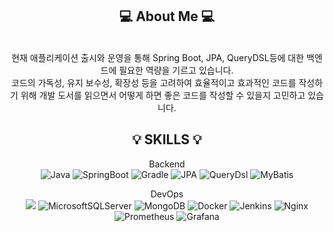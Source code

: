 <div align="center">
  
💻 About Me 💻
---
<br/>
현재 애플리케이션 출시와 운영을 통해 Spring Boot, JPA, QueryDSL등에 대한 백엔드에 필요한 역량을 기르고 있습니다.
<br/>
코드의 가독성, 유지 보수성, 확장성 등을 고려하여 효율적이고 효과적인 코드를 작성하기 위해 개발 도서를 읽으면서 어떻게 하면 좋은 코드를 작성할 수 있을지 고민하고 있습니다.  
<br/>

:bulb: SKILLS :bulb:
---
Backend
<br/>
![Java](https://img.shields.io/badge/java-%23ED8B00.svg?style=for-the-badge&logo=openjdk&logoColor=white) ![SpringBoot](https://img.shields.io/badge/springboot-6DB33F?style=for-the-badge&logo=springboot&logoColor=white) ![Gradle](https://img.shields.io/badge/spring_mvc-6DB33F?style=for-the-badge&logo=spring&logoColor=white) ![JPA](https://img.shields.io/badge/JPA-0DBD8B?style=for-the-badge&logo=jpa&logoColor=white) ![QueryDsl](https://img.shields.io/badge/QueryDsl-%230175C2.svg?style=for-the-badge&logo=query_dsl&logoColor=white) ![MyBatis](https://img.shields.io/badge/MyBatis-%23F05033.svg?style=for-the-badge&logo=MyBatis&logoColor=white) 

DevOps
<br/>
<img src="https://img.shields.io/badge/mysql-4479A1?style=for-the-badge&logo=mysql&logoColor=white"> ![MicrosoftSQLServer](https://img.shields.io/badge/Microsoft%20SQL%20Server-CC2927?style=for-the-badge&logo=microsoft%20sql%20server&logoColor=white) ![MongoDB](https://img.shields.io/badge/MongoDB-%234ea94b.svg?style=for-the-badge&logo=mongodb&logoColor=white) ![Docker](https://img.shields.io/badge/docker-%230db7ed.svg?style=for-the-badge&logo=docker&logoColor=white) ![Jenkins](https://img.shields.io/badge/jenkins-%232C5263.svg?style=for-the-badge&logo=jenkins&logoColor=white) ![Nginx](https://img.shields.io/badge/nginx-%23009639.svg?style=for-the-badge&logo=nginx&logoColor=white) ![Prometheus](https://img.shields.io/badge/Prometheus-E6522C?style=for-the-badge&logo=Prometheus&logoColor=white) ![Grafana](https://img.shields.io/badge/grafana-%23F46800.svg?style=for-the-badge&logo=grafana&logoColor=white)

</div>

